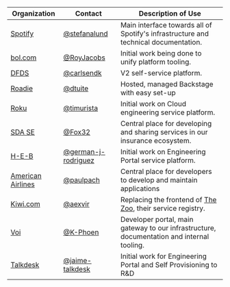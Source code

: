 | Organization                       | Contact                                    | Description of Use                                                                  |
| ---------------------------------- | ------------------------------------------ | ----------------------------------------------------------------------------------- |
| [Spotify](https://www.spotify.com) | [@stefanalund](https://github.com/stefanalund)         | Main interface towards all of Spotify's infrastructure and technical documentation. |
| [bol.com](https://www.bol.com)     | [@RoyJacobs](https://github.com/RoyJacobs) | Initial work being done to unify platform tooling.                                  |
| [DFDS](https://www.dfds.com)       | [@carlsendk](https://github.com/carlsendk) | V2 self-service platform.                                                           |
| [Roadie](https://roadie.io)        | [@dtuite](https://github.com/dtuite)       | Hosted, managed Backstage with easy set-up                                          |
| [Roku](https://www.roku.com)       | [@timurista](https://github.com/timurista) | Initial work on Cloud engineering service platform.                                 |
| [SDA SE](https://sda.se)           | [@Fox32](https://github.com/Fox32)         | Central place for developing and sharing services in our insurance ecosystem.       |
| [H-E-B](https://www.heb.com)       | [@german-j-rodriguez](https://github.com/german-j-rodriguez) | Initial work on Engineering Portal service platform.                                 |
| [American Airlines](https://www.aa.com) | [@paulpach](https://github.com/paulpach) | Central place for developers to develop and maintain applications |
| [Kiwi.com](https://kiwi.com)       | [@aexvir](https://github.com/aexvir)       | Replacing the frontend of [The Zoo](https://github.com/kiwicom/the-zoo), their service registry.     |
| [Voi](https://www.voiscooters.com/) | [@K-Phoen](https://github.com/K-Phoen)     | Developer portal, main gateway to our infrastructure, documentation and internal tooling. |
| [Talkdesk](https://www.talkdesk.com) | [@jaime-talkdesk](https://github.com/jaime-talkdesk) | Initial work for Engineering Portal and Self Provisioning to R&D
